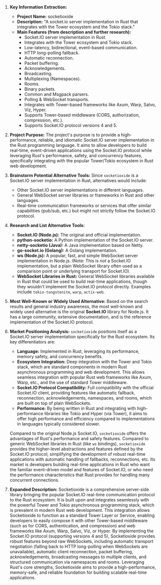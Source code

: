 1.  **Key Information Extraction:**
    *   **Project Name:** socketioxide
    *   **Description:** "A socket.io server implementation in Rust that integrates with the Tower ecosystem and the Tokio stack."
    *   **Main Features (from description and further research):**
        *   Socket.IO server implementation in Rust.
        *   Integrates with the Tower ecosystem and Tokio stack.
        *   Low-latency, bidirectional, event-based communication.
        *   HTTP long-polling fallback.
        *   Automatic reconnection.
        *   Packet buffering.
        *   Acknowledgements.
        *   Broadcasting.
        *   Multiplexing (Namespaces).
        *   Rooms.
        *   Binary packets.
        *   Common and Msgpack parsers.
        *   Polling & WebSocket transports.
        *   Integrates with Tower-based frameworks like Axum, Warp, Salvo, Viz, Hyper.
        *   Supports Tower-based middleware (CORS, authorization, compression, etc.).
        *   Supports Socket.IO protocol versions 4 and 5.

2.  **Project Purpose:**
    The project's purpose is to provide a high-performance, reliable, and idiomatic Socket.IO server implementation in the Rust programming language. It aims to allow developers to build real-time, event-driven applications using the Socket.IO protocol while leveraging Rust's performance, safety, and concurrency features, specifically integrating with the popular Tower/Tokio ecosystem in Rust web development.

3.  **Brainstorm Potential Alternative Tools:**
    Since `socketioxide` is a Socket.IO server implementation in Rust, alternatives would include:
    *   Other Socket.IO server implementations in different languages.
    *   General WebSocket server libraries or frameworks in Rust and other languages.
    *   Real-time communication frameworks or services that offer similar capabilities (pub/sub, etc.) but might not strictly follow the Socket.IO protocol.

4.  **Research and List Alternative Tools:**

    *   **Socket.IO (Node.js):** The original and official implementation.
    *   **python-socketio:** A Python implementation of the Socket.IO server.
    *   **netty-socketio (Java):** A Java implementation based on Netty.
    *   **go-socket.io (Golang):** A Golang implementation.
    *   **ws (Node.js):** A popular, fast, and simple WebSocket server implementation in Node.js. (Note: This is *not* a Socket.IO implementation, but a plain WebSocket library often used as a comparison point or underlying transport for Socket.IO).
    *   **WebSocket Libraries in Rust:** General WebSocket libraries available in Rust that could be used to build real-time applications, though they wouldn't implement the Socket.IO protocol directly. Examples include `tokio-tungstenite`, `warp`, `actix-web`.

5.  **Most Well-Known or Widely Used Alternative:**
    Based on the search results and general industry awareness, the most well-known and widely used alternative is the original **Socket.IO** library for Node.js. It has a large community, extensive documentation, and is the reference implementation of the Socket.IO protocol.

6.  **Market Positioning Analysis:**
    `socketioxide` positions itself as a Socket.IO server implementation specifically for the Rust ecosystem. Its key differentiators are:
    *   **Language:** Implemented in Rust, leveraging its performance, memory safety, and concurrency benefits.
    *   **Ecosystem Integration:** Deep integration with the Tower and Tokio stack, which are standard components in modern Rust asynchronous programming and web development. This allows seamless integration with popular Rust web frameworks like Axum, Warp, etc., and the use of standard Tower middleware.
    *   **Socket.IO Protocol Compatibility:** Full compatibility with the official Socket.IO client, providing features like automatic fallback, reconnection, acknowledgements, namespaces, and rooms, which are built on top of plain WebSockets.
    *   **Performance:** By being written in Rust and integrating with high-performance libraries like Tokio and Hyper (via Tower), it aims to offer high performance and efficiency compared to implementations in languages typically considered slower.

    Compared to the original Node.js Socket.IO, `socketioxide` offers the advantages of Rust's performance and safety features. Compared to generic WebSocket libraries in Rust (like `ws` bindings), `socketioxide` provides the higher-level abstractions and features defined by the Socket.IO protocol, simplifying the development of robust real-time applications with automatic handling of fallbacks, reconnections, etc. Its market is developers building real-time applications in Rust who want the familiar event-driven model and features of Socket.IO, or who need the performance characteristics that Rust provides for handling many concurrent connections.

7.  **Expanded Description:**
    Socketioxide is a comprehensive server-side library bringing the popular Socket.IO real-time communication protocol to the Rust ecosystem. It is built upon and integrates seamlessly with the powerful Tower and Tokio asynchronous programming stack, which is prevalent in modern Rust web development. This integration allows Socketioxide to function as a standard Tower Layer or Service, enabling developers to easily compose it with other Tower-based middleware (such as for CORS, authentication, and compression) and web frameworks like Axum, Warp, Salvo, Viz, or Hyper. By implementing the Socket.IO protocol (supporting versions 4 and 5), Socketioxide provides robust features beyond raw WebSockets, including automatic transport negotiation (falling back to HTTP long-polling when WebSockets are unavailable), automatic client reconnection, packet buffering, acknowledgements, broadcasting messages to multiple clients, and structured communication via namespaces and rooms. Leveraging Rust's core strengths, Socketioxide aims to provide a high-performance, memory-safe, and reliable foundation for building scalable real-time applications.